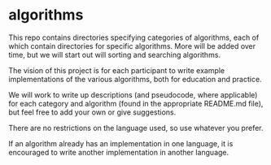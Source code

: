 algorithms
==========

This repo contains directories specifying categories of algorithms, each of
which contain directories for specific algorithms. More will be added over time,
but we will start out will sorting and searching algorithms.

The vision of this project is for each participant to write example implementations
of the various algorithms, both for education and practice. 

We will work to write up descriptions (and pseudocode, where applicable) for each 
category and algorithm (found in the appropriate README.md file), but feel free to 
add your own or give suggestions.

There are no restrictions on the language used, so use whatever you prefer. 

If an algorithm already has an implementation in one language, it is encouraged
to write another implementation in another language.



